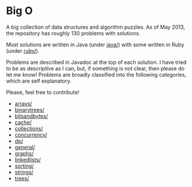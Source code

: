 Big O
=====

A big collection of data structures and algorithm puzzles.
As of May 2013, the repository has roughly 130 problems with solutions.

Most solutions are written in Java (under [java/](https://github.com/kowshik/big-o/tree/master/java)) with some written in Ruby (under [ruby/](https://github.com/kowshik/big-o/tree/master/ruby)).

Problems are described in Javadoc at the top of each solution. I have tried to be as descriptive as I can, but, if something is not clear, then please do let me know!
Problems are broadly classified into the following categories, which are self explanatory.

Please, feel free to contribute!

* [arrays/](https://github.com/kowshik/big-o/tree/master/java/src/arrays)
* [binarytrees/](https://github.com/kowshik/big-o/tree/master/java/src/binarytrees)
* [bitsandbytes/](https://github.com/kowshik/big-o/tree/master/java/src/bitsandbytes)
* [cache/](https://github.com/kowshik/big-o/tree/master/java/src/cache)
* [collections/](https://github.com/kowshik/big-o/tree/master/java/src/collections)
* [concurrency/](https://github.com/kowshik/big-o/tree/master/java/src/concurrency)
* [dp/](https://github.com/kowshik/big-o/tree/master/java/src/dp)
* [general/](https://github.com/kowshik/big-o/tree/master/java/src/general)
* [graphs/](https://github.com/kowshik/big-o/tree/master/java/src/graphs)
* [linkedlists/](https://github.com/kowshik/big-o/tree/master/java/src/linkedlists)
* [sorting/](https://github.com/kowshik/big-o/tree/master/java/src/sorting)
* [strings/](https://github.com/kowshik/big-o/tree/master/java/src/strings)
* [trees/](https://github.com/kowshik/big-o/tree/master/java/src/trees)


